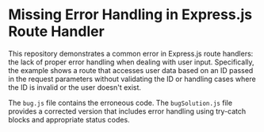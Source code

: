 # Missing Error Handling in Express.js Route Handler

This repository demonstrates a common error in Express.js route handlers: the lack of proper error handling when dealing with user input. Specifically, the example shows a route that accesses user data based on an ID passed in the request parameters without validating the ID or handling cases where the ID is invalid or the user doesn't exist. 

The `bug.js` file contains the erroneous code. The `bugSolution.js` file provides a corrected version that includes error handling using try-catch blocks and appropriate status codes.